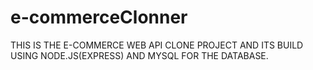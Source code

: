 # e-commerceClonner
THIS IS THE E-COMMERCE WEB API CLONE PROJECT AND ITS BUILD USING NODE.JS(EXPRESS) AND MYSQL FOR THE DATABASE. 

